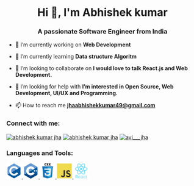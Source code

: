 <h1 align="center">Hi 👋, I'm Abhishek kumar</h1>
<h3 align="center">A passionate Software Engineer from India</h3>

- 🔭 I’m currently working on **Web Development**

- 🌱 I’m currently learning **Data structure Algoritm**

- 👯 I’m looking to collaborate on **I would love to talk React.js and Web Development.**

- 🤝 I’m looking for help with **I’m interested in Open Source, Web Development, UI/UX and Programming.**

- 📫 How to reach me **jhaabhishekkumar49@gmail.com**

<h3 align="left">Connect with me:</h3>
<p align="left">
<a href="https://linkedin.com/in/abhishek kumar jha" target="blank"><img align="center" src="https://raw.githubusercontent.com/rahuldkjain/github-profile-readme-generator/master/src/images/icons/Social/linked-in-alt.svg" alt="abhishek kumar jha" height="30" width="40" /></a>
<a href="https://fb.com/abhishek kumar jha" target="blank"><img align="center" src="https://raw.githubusercontent.com/rahuldkjain/github-profile-readme-generator/master/src/images/icons/Social/facebook.svg" alt="abhishek kumar jha" height="30" width="40" /></a>
<a href="https://instagram.com/avi___jha" target="blank"><img align="center" src="https://raw.githubusercontent.com/rahuldkjain/github-profile-readme-generator/master/src/images/icons/Social/instagram.svg" alt="avi___jha" height="30" width="40" /></a>
</p>

<h3 align="left">Languages and Tools:</h3>
<p align="left"> <a href="https://www.cprogramming.com/" target="_blank" rel="noreferrer"> <img src="https://raw.githubusercontent.com/devicons/devicon/master/icons/c/c-original.svg" alt="c" width="40" height="40"/> </a> <a href="https://www.w3schools.com/cpp/" target="_blank" rel="noreferrer"> <img src="https://raw.githubusercontent.com/devicons/devicon/master/icons/cplusplus/cplusplus-original.svg" alt="cplusplus" width="40" height="40"/> </a> <a href="https://www.w3schools.com/css/" target="_blank" rel="noreferrer"> <img src="https://raw.githubusercontent.com/devicons/devicon/master/icons/css3/css3-original-wordmark.svg" alt="css3" width="40" height="40"/> </a> <a href="https://developer.mozilla.org/en-US/docs/Web/JavaScript" target="_blank" rel="noreferrer"> <img src="https://raw.githubusercontent.com/devicons/devicon/master/icons/javascript/javascript-original.svg" alt="javascript" width="40" height="40"/> </a> <a href="https://reactjs.org/" target="_blank" rel="noreferrer"> <img src="https://raw.githubusercontent.com/devicons/devicon/master/icons/react/react-original-wordmark.svg" alt="react" width="40" height="40"/> </a> </p>
